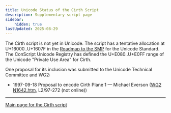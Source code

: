 ```yaml
---
title: Unicode Status of the Cirth Script
description: Supplementary script page
sidebar:
    hidden: true
lastUpdated: 2025-08-29
---
```


The Cirth script is not yet in Unicode. The script has a tentative allocation at U+16000..U+1607F in the [Roadmap to the SMP](http://www.unicode.org/roadmaps/smp/) for the Unicode Standard. The ConScript Unicode Registry has defined the U+E080..U+E0FF range of the Unicode "Private Use Area" for Cirth.

One proposal for its inclusion was submitted to the Unicode Technical Committee and WG2:

- 1997-09-18 Proposal to encode Cirth Plane 1 — Michael Everson ([WG2 N1642.htm](https://www.unicode.org/wg2/docs/n1642/n1642.htm), L2/97-272 (not online))

[comment]: # (end of intro)

[comment]: # (start of blocks)

[comment]: # (end of blocks)

[comment]: # (start of chars)

[comment]: # (end of chars)

[comment]: # (start of rest)





<hr/>

[Main page for the Cirth script](/scrlang/scripts/cirt)

